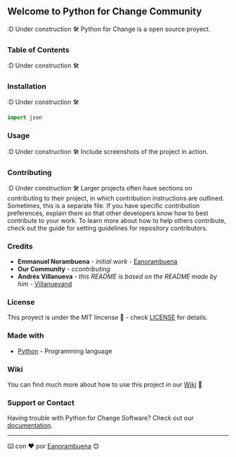 ## Welcome to Python for Change Community
:D Under construction 🛠️
Python for Change is a open source proyect.

### Table of Contents
:D Under construction 🛠️

### Installation
:D Under construction 🛠️
```python
import json
```

### Usage
:D Under construction 🛠️
Include screenshots of the project in action.

### Contributing
:D Under construction 🛠️
Larger projects often have sections on contributing to their project, in which contribution instructions are outlined. Sometimes, this is a separate file. If you have specific contribution preferences, explain them so that other developers know how to best contribute to your work. To learn more about how to help others contribute, check out the guide for setting guidelines for repository contributors.

### Credits

* **Emmanuel Norambuena** - *initial work* - [Eanorambuena](https://github.com/eanorambuena)
* **Our Community** - *ccontributing*
* **Andrés Villanueva** - *this README is based on the README made by him* - [Villanuevand](https://github.com/Villanuevand)

### License

This proyect is under the MIT lincense 📄 - check [LICENSE](LICENSE) for details.

### Made with

* [Python](https://www.python.org/) - Programming language

### Wiki 

You can find much more about how to use this project in our [Wiki](https://github.com/PythonForChange/pythonforchange.github.io/wiki) 📖

### Support or Contact

Having trouble with Python for Change Software? Check out our [documentation](https://pythonforchange.github.io/).

---
⌨️ con ❤️ por [Eanorambuena](https://github.com/eanorambuena) 😊
